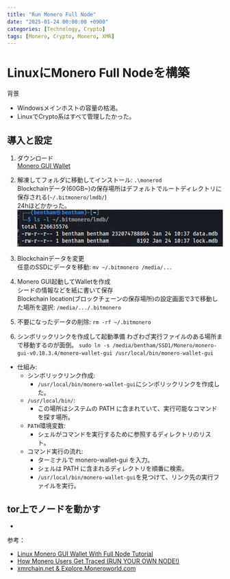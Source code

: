 ```yaml
---
title: "Run Monero Full Node"
date: "2025-01-24 00:00:00 +0900"
categories: [Technology, Crypto]
tags: [Monero, Crypto, Monero, XMR]
---
```


# LinuxにMonero Full Nodeを構築
背景
- Windowsメインホストの容量の枯渇。
- LinuxでCrypto系はすべて管理したかった。

## 導入と設定

1. ダウンロード  
   [Monero GUI Wallet](https://www.getmonero.org/downloads/#gui)

2. 解凍してフォルダに移動してインストール: `.\monerod`  
   Blockchainデータ(60GB~)の保存場所はデフォルトでルートディレクトリに保存される(`~/.bitmonero/lmdb/`)  
   24hほどかかった。  
   ![alt text](../assets/images/2025-01-24_12-58.png)  

3. Blockchainデータを変更  
   任意のSSDにデータを移動: `mv ~/.bitmonero /media/...`

4. Monero GUI起動してWalletを作成  
   シードの情報などを紙に書いて保存  
   Blockchain location(ブロックチェーンの保存場所)の設定画面で3で移動した場所を選択: `/media/.../.bitmonero`

5. 不要になったデータの削除: `rm -rf ~/.bitmonero`

6. シンボリックリンクを作成して起動準備
   わざわざ実行ファイルのある場所まで移動するのが面倒。
   `sudo ln -s /media/bentham/SSD1/Monero/monero-gui-v0.18.3.4/monero-wallet-gui /usr/local/bin/monero-wallet-gui`
- 仕組み:
   - シンボリックリンク作成:
      - `/usr/local/bin/monero-wallet-gui`にシンボリックリンクを作成した。
   - `/usr/local/bin/`:
      - この場所はシステムの PATH に含まれていて、実行可能なコマンドを探す場所。
   - `PATH`環境変数:
      - シェルがコマンドを実行するために参照するディレクトリのリスト。
   - コマンド実行の流れ:
      - ターミナルで monero-wallet-gui を入力。
      - シェルは PATH に含まれるディレクトリを順番に検索。
      - `/usr/local/bin/monero-wallet-gui`を見つけて、リンク先の実行ファイルを実行。

## tor上でノードを動かす

- 

参考：
- [Linux Monero GUI Wallet With Full Node Tutorial](https://www.youtube.com/watch?v=8hrWaDVfqOU)
- [How Monero Users Get Traced (RUN YOUR OWN NODE!)](https://www.youtube.com/watch?v=WkphgF6Hn4w)
- [xmrchain.net & Explore.Moneroworld.com](https://xmrchain.net/)

